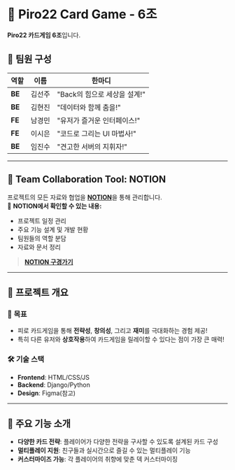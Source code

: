 # 🎴 Piro22 Card Game - 6조

**Piro22 카드게임 6조**입니다.

## 👥 팀원 구성

| 역할      | 이름       | 한마디                       |
|-----------|------------|------------------------------|
| **BE**    | 김선주     | "Back의 힘으로 세상을 설계!" |
| **BE**    | 김현진     | "데이터와 함께 춤을!"         |
| **FE**    | 남경민     | "유저가 즐거운 인터페이스!"   |
| **FE**    | 이시은     | "코드로 그리는 UI 마법사!"    |
| **BE**    | 임진수     | "견고한 서버의 지휘자!"       |
---

## 🌟 Team Collaboration Tool: **NOTION**

프로젝트의 모든 자료와 협업을 [**NOTION**](https://fan-cornflower-ed9.notion.site/Team-Project-Template-17db186c644e8013b40ad36bb828215d?pvs=4)을 통해 관리합니다.  
📌 **NOTION에서 확인할 수 있는 내용:**
- 프로젝트 일정 관리
- 주요 기능 설계 및 개발 현황
- 팀원들의 역할 분담
- 자료와 문서 정리 

> **[NOTION 구경가기](https://fan-cornflower-ed9.notion.site/Team-Project-Template-17db186c644e8013b40ad36bb828215d?pvs=4)**  

---

## 🚀 프로젝트 개요

### 🎯 **목표**
- 피로 카드게임을 통해 **전략성**, **창의성**, 그리고 **재미**를 극대화하는 경험 제공!
- 특히 다른 유저와 **상호작용**하여 카드게임을 릴레이할 수 있다는 점이 가장 큰 매력!

### 🛠 **기술 스택**
- **Frontend**: HTML/CSS/JS
- **Backend**: Django/Python
- **Design**: Figma(참고)

---

## 📜 주요 기능 소개

- **다양한 카드 전략**: 플레이어가 다양한 전략을 구사할 수 있도록 설계된 카드 구성
- **멀티플레이 지원**: 친구들과 실시간으로 즐길 수 있는 멀티플레이 기능
- **커스터마이즈 가능**: 각 플레이어의 취향에 맞춘 덱 커스터마이징
